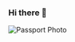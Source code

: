 ### Hi there 👋

<!--
**Navyasreesriperumbudoor/Navyasreesriperumbudoor** is a ✨ _special_ ✨ repository because its `README.md` (this file) appears on your GitHub profile.

Here are some ideas to get you started:

- 🔭 I’m currently working on a repository...
- 🌱 I’m currently learning github ...
- 👯 I’m looking to collaborate on different projects ...
- 🤔 I’m looking for help with ...
- 💬 Ask me about ...
- 📫 How to reach me: ...
- 😄 Pronouns: ...
- ⚡ Fun fact: ...
-->
<picture>
 <source media="(prefers-color-scheme: dark)" srcset=""C:\Users\S567092\Documents\webapps-repos\my2-sriperumbudoor\navya.jpeg"">
 <img alt="Passport Photo" src="YOUR-DEFAULT-IMAGE">
</picture>
